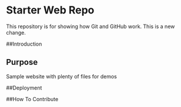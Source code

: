 # Starter Web Repo

This repository is for showing how Git and GitHub work.
This is a new change.

##Introduction

## Purpose

Sample website with plenty of files for demos

##Deployment


##How To Contribute

